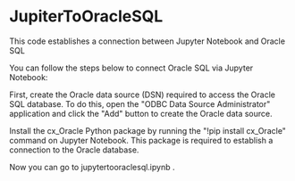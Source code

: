 # JupiterToOracleSQL
This code establishes a connection between Jupyter Notebook and Oracle SQL

You can follow the steps below to connect Oracle SQL via Jupyter Notebook:

First, create the Oracle data source (DSN) required to access the Oracle SQL database. To do this, open the "ODBC Data Source Administrator" application and click the "Add" button to create the Oracle data source.

Install the cx_Oracle Python package by running the "!pip install cx_Oracle" command on Jupyter Notebook. This package is required to establish a connection to the Oracle database.

Now you can go to jupytertooraclesql.ipynb .
